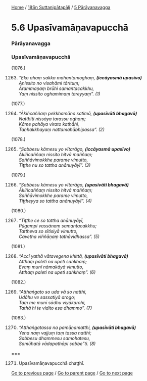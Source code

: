 
[Home](/) / [18Sn Suttanipātapāḷi](/tipitaka/18Sn.md) / [5 Pārāyanavagga](/tipitaka/18Sn/5.md)

# 5.6 Upasīvamāṇavapucchā

### Pārāyanavagga

### Upasīvamāṇavapucchā

(1076.)

1263. _“Eko ahaṃ sakka mahantamoghaṃ, __(iccāyasmā upasīvo)___  
_Anissito no visahāmi tārituṃ;_  
_Ārammaṇaṃ brūhi samantacakkhu,_  
_Yaṃ nissito oghamimaṃ tareyyaṃ”. (1)_  


(1077.)

1264. _“Ākiñcaññaṃ pekkhamāno satimā, __(upasīvāti bhagavā)___  
_Natthīti nissāya tarassu oghaṃ;_  
_Kāme pahāya virato kathāhi,_  
_Taṇhakkhayaṃ nattamahābhipassa”. (2)_  


(1078.)

1265. _“Sabbesu kāmesu yo vītarāgo, __(iccāyasmā upasīvo)___  
_Ākiñcaññaṃ nissito hitvā maññaṃ;_  
_Saññāvimokkhe parame vimutto,_  
_Tiṭṭhe nu so tattha anānuyāyī”. (3)_  


(1079.)

1266. _“Sabbesu kāmesu yo vītarāgo, __(upasīvāti bhagavā)___  
_Ākiñcaññaṃ nissito hitvā maññaṃ;_  
_Saññāvimokkhe parame vimutto,_  
_Tiṭṭheyya so tattha anānuyāyī”. (4)_  


(1080.)

1267. _“Tiṭṭhe ce so tattha anānuyāyī,_  
_Pūgampi vassānaṃ samantacakkhu;_  
_Tattheva so sītisiyā vimutto,_  
_Cavetha viññāṇaṃ tathāvidhassa”. (5)_  


(1081.)

1268. _“Accī yathā vātavegena khittā, __(upasīvāti bhagavā)___  
_Atthaṃ paleti na upeti saṅkhaṃ;_  
_Evaṃ munī nāmakāyā vimutto,_  
_Atthaṃ paleti na upeti saṅkhaṃ”. (6)_  


(1082.)

1269. _“Atthaṅgato so uda vā so natthi,_  
_Udāhu ve sassatiyā arogo;_  
_Taṃ me munī sādhu viyākarohi,_  
_Tathā hi te vidito esa dhammo”. (7)_  


(1083.)

1270. _“Atthaṅgatassa na pamāṇamatthi, __(upasīvāti bhagavā)___  
_Yena naṃ vajjuṃ taṃ tassa natthi;_  
_Sabbesu dhammesu samohatesu,_  
_Samūhatā vādapathāpi sabbe”ti. (8)_  


===

1271. Upasīvamāṇavapucchā chaṭṭhī.



[Go to previous page](/tipitaka/18Sn/5/5.5.md) / [Go to parent page](/tipitaka/18Sn/5.md) / [Go to next page](/tipitaka/18Sn/5/5.7.md)


